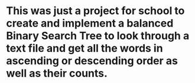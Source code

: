 # This was just a project for school to create and implement a balanced Binary Search Tree to look through a text file and get all the words in ascending or descending order as well as their counts.
